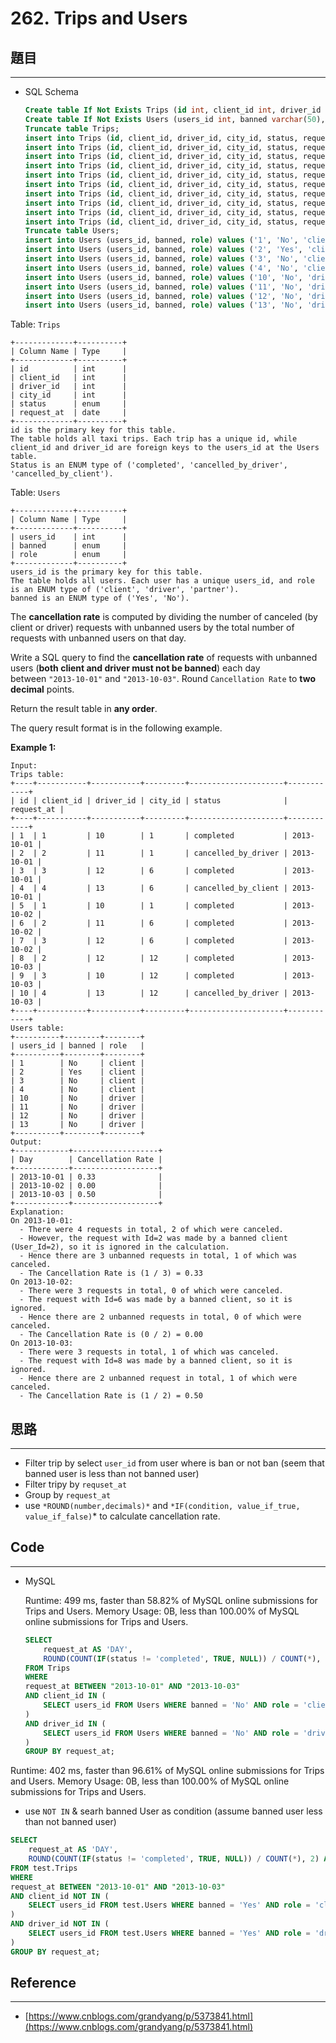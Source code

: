 # 262. Trips and Users

## 題目

---

- SQL Schema
    
    ```sql
    Create table If Not Exists Trips (id int, client_id int, driver_id int, city_id int, status ENUM('completed', 'cancelled_by_driver', 'cancelled_by_client'), request_at varchar(50));
    Create table If Not Exists Users (users_id int, banned varchar(50), role ENUM('client', 'driver', 'partner'));
    Truncate table Trips;
    insert into Trips (id, client_id, driver_id, city_id, status, request_at) values ('1', '1', '10', '1', 'completed', '2013-10-01');
    insert into Trips (id, client_id, driver_id, city_id, status, request_at) values ('2', '2', '11', '1', 'cancelled_by_driver', '2013-10-01');
    insert into Trips (id, client_id, driver_id, city_id, status, request_at) values ('3', '3', '12', '6', 'completed', '2013-10-01');
    insert into Trips (id, client_id, driver_id, city_id, status, request_at) values ('4', '4', '13', '6', 'cancelled_by_client', '2013-10-01');
    insert into Trips (id, client_id, driver_id, city_id, status, request_at) values ('5', '1', '10', '1', 'completed', '2013-10-02');
    insert into Trips (id, client_id, driver_id, city_id, status, request_at) values ('6', '2', '11', '6', 'completed', '2013-10-02');
    insert into Trips (id, client_id, driver_id, city_id, status, request_at) values ('7', '3', '12', '6', 'completed', '2013-10-02');
    insert into Trips (id, client_id, driver_id, city_id, status, request_at) values ('8', '2', '12', '12', 'completed', '2013-10-03');
    insert into Trips (id, client_id, driver_id, city_id, status, request_at) values ('9', '3', '10', '12', 'completed', '2013-10-03');
    insert into Trips (id, client_id, driver_id, city_id, status, request_at) values ('10', '4', '13', '12', 'cancelled_by_driver', '2013-10-03');
    Truncate table Users;
    insert into Users (users_id, banned, role) values ('1', 'No', 'client');
    insert into Users (users_id, banned, role) values ('2', 'Yes', 'client');
    insert into Users (users_id, banned, role) values ('3', 'No', 'client');
    insert into Users (users_id, banned, role) values ('4', 'No', 'client');
    insert into Users (users_id, banned, role) values ('10', 'No', 'driver');
    insert into Users (users_id, banned, role) values ('11', 'No', 'driver');
    insert into Users (users_id, banned, role) values ('12', 'No', 'driver');
    insert into Users (users_id, banned, role) values ('13', 'No', 'driver');
    ```
    

Table: `Trips`

```
+-------------+----------+
| Column Name | Type     |
+-------------+----------+
| id          | int      |
| client_id   | int      |
| driver_id   | int      |
| city_id     | int      |
| status      | enum     |
| request_at  | date     |
+-------------+----------+
id is the primary key for this table.
The table holds all taxi trips. Each trip has a unique id, while client_id and driver_id are foreign keys to the users_id at the Users table.
Status is an ENUM type of ('completed', 'cancelled_by_driver', 'cancelled_by_client').

```

Table: `Users`

```
+-------------+----------+
| Column Name | Type     |
+-------------+----------+
| users_id    | int      |
| banned      | enum     |
| role        | enum     |
+-------------+----------+
users_id is the primary key for this table.
The table holds all users. Each user has a unique users_id, and role is an ENUM type of ('client', 'driver', 'partner').
banned is an ENUM type of ('Yes', 'No').

```

The **cancellation rate** is computed by dividing the number of canceled (by client or driver) requests with unbanned users by the total number of requests with unbanned users on that day.

Write a SQL query to find the **cancellation rate** of requests with unbanned users (**both client and driver must not be banned**) each day between `"2013-10-01"` and `"2013-10-03"`. Round `Cancellation Rate` to **two decimal** points.

Return the result table in **any order**.

The query result format is in the following example.

**Example 1:**

```
Input:
Trips table:
+----+-----------+-----------+---------+---------------------+------------+
| id | client_id | driver_id | city_id | status              | request_at |
+----+-----------+-----------+---------+---------------------+------------+
| 1  | 1         | 10        | 1       | completed           | 2013-10-01 |
| 2  | 2         | 11        | 1       | cancelled_by_driver | 2013-10-01 |
| 3  | 3         | 12        | 6       | completed           | 2013-10-01 |
| 4  | 4         | 13        | 6       | cancelled_by_client | 2013-10-01 |
| 5  | 1         | 10        | 1       | completed           | 2013-10-02 |
| 6  | 2         | 11        | 6       | completed           | 2013-10-02 |
| 7  | 3         | 12        | 6       | completed           | 2013-10-02 |
| 8  | 2         | 12        | 12      | completed           | 2013-10-03 |
| 9  | 3         | 10        | 12      | completed           | 2013-10-03 |
| 10 | 4         | 13        | 12      | cancelled_by_driver | 2013-10-03 |
+----+-----------+-----------+---------+---------------------+------------+
Users table:
+----------+--------+--------+
| users_id | banned | role   |
+----------+--------+--------+
| 1        | No     | client |
| 2        | Yes    | client |
| 3        | No     | client |
| 4        | No     | client |
| 10       | No     | driver |
| 11       | No     | driver |
| 12       | No     | driver |
| 13       | No     | driver |
+----------+--------+--------+
Output:
+------------+-------------------+
| Day        | Cancellation Rate |
+------------+-------------------+
| 2013-10-01 | 0.33              |
| 2013-10-02 | 0.00              |
| 2013-10-03 | 0.50              |
+------------+-------------------+
Explanation:
On 2013-10-01:
  - There were 4 requests in total, 2 of which were canceled.
  - However, the request with Id=2 was made by a banned client (User_Id=2), so it is ignored in the calculation.
  - Hence there are 3 unbanned requests in total, 1 of which was canceled.
  - The Cancellation Rate is (1 / 3) = 0.33
On 2013-10-02:
  - There were 3 requests in total, 0 of which were canceled.
  - The request with Id=6 was made by a banned client, so it is ignored.
  - Hence there are 2 unbanned requests in total, 0 of which were canceled.
  - The Cancellation Rate is (0 / 2) = 0.00
On 2013-10-03:
  - There were 3 requests in total, 1 of which was canceled.
  - The request with Id=8 was made by a banned client, so it is ignored.
  - Hence there are 2 unbanned request in total, 1 of which were canceled.
  - The Cancellation Rate is (1 / 2) = 0.50
```

## 思路

---

- Filter trip by select `user_id`  from user where is ban or not ban (seem that banned user is less than not banned user)
- Filter tripy by `requset_at`
- Group by  `request_at`
- use `*ROUND(number,decimals)*` and `*IF(condition, value_if_true, value_if_false)`*  to calculate  cancellation rate.

## Code

---

- MySQL
    
    Runtime: 499 ms, faster than 58.82% of MySQL online submissions for Trips and Users.
    Memory Usage: 0B, less than 100.00% of MySQL online submissions for Trips and Users.
    
    ```sql
    SELECT 
    	request_at AS 'DAY',
        ROUND(COUNT(IF(status != 'completed', TRUE, NULL)) / COUNT(*), 2) AS 'Cancellation Rate'
    FROM Trips 
    WHERE 
    request_at BETWEEN "2013-10-01" AND "2013-10-03"
    AND client_id IN (
    	SELECT users_id FROM Users WHERE banned = 'No' AND role = 'client'
    )
    AND driver_id IN (
        SELECT users_id FROM Users WHERE banned = 'No' AND role = 'driver'
    )
    GROUP BY request_at;
    ```
    

Runtime: 402 ms, faster than 96.61% of MySQL online submissions for Trips and Users.
Memory Usage: 0B, less than 100.00% of MySQL online submissions for Trips and Users.

- use `NOT IN` & searh banned User as condition (assume banned user  less than not banned user)

```sql
SELECT 
	request_at AS 'DAY',
    ROUND(COUNT(IF(status != 'completed', TRUE, NULL)) / COUNT(*), 2) AS 'Cancellation Rate'
FROM test.Trips 
WHERE 
request_at BETWEEN "2013-10-01" AND "2013-10-03"
AND client_id NOT IN (
	SELECT users_id FROM test.Users WHERE banned = 'Yes' AND role = 'client'
)
AND driver_id NOT IN (
    SELECT users_id FROM test.Users WHERE banned = 'Yes' AND role = 'driver'
)
GROUP BY request_at;
```

## Reference

---

- [https://www.cnblogs.com/grandyang/p/5373841.html](https://www.cnblogs.com/grandyang/p/5373841.html)